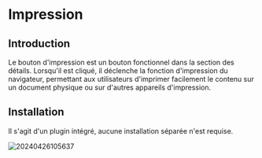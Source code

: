 # Impression

<PluginInfo name="action-print"></PluginInfo>

## Introduction

Le bouton d'impression est un bouton fonctionnel dans la section des détails. Lorsqu'il est cliqué, il déclenche la fonction d'impression du navigateur, permettant aux utilisateurs d'imprimer facilement le contenu sur un document physique ou sur d'autres appareils d'impression.

## Installation

Il s'agit d'un plugin intégré, aucune installation séparée n'est requise.

![20240426105637](https://nocobase-docs.oss-cn-beijing.aliyuncs.com/20240426105637.png)

